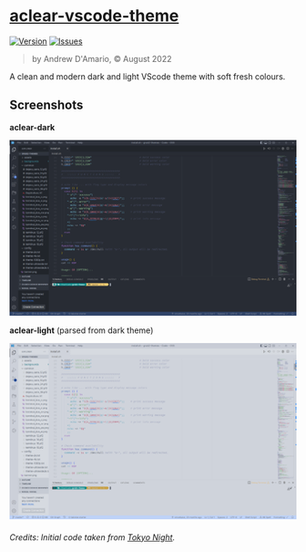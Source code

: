 # [aclear-vscode-theme](https://marketplace.visualstudio.com/)
[![Version](https://img.shields.io/github/package-json/v/andrewaclear/aclear-vscode-theme)](https://github.com/andrewaclear/aclear-vscode-theme)
[![Issues](https://img.shields.io/github/issues/andrewaclear/aclear-vscode-theme)](https://github.com/andrewaclear/aclear-vscode-theme/issues)

> by Andrew D'Amario, © August 2022

A clean and modern dark and light VScode theme with soft fresh colours.

## Screenshots

**aclear-dark**

![Screenshot - aclear light](static/aclear-dark.png)

**aclear-light** (parsed from dark theme)

![Screenshot - aclear light](static/aclear-light.png)

###### Credits: Initial code taken from  [Tokyo Night](https://github.com/enkia/tokyo-night-vscode-theme).
